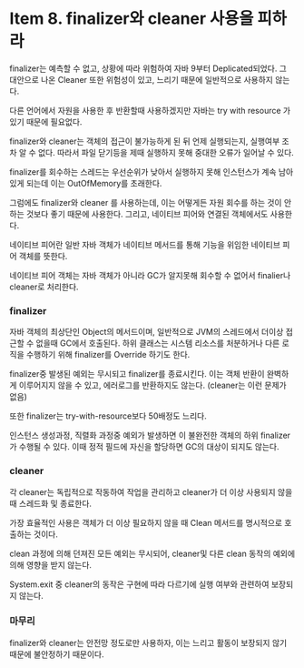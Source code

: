 # Item 8. finalizer와 cleaner 사용을 피하라

finalizer는 예측할 수 없고, 상황에 따라 위험하여 자바 9부터 Deplicated되었다. 그 대안으로 나온 Cleaner 또한 위험성이 있고, 느리기 때문에 일반적으로 사용하지 않는다.

다른 언어에서 자원을 사용한 후 반환할때 사용하겠지만 자바는 try with resource 가 있기 때문에 필요없다.

finalizer와 cleaner는 객체의 접근이 불가능하게 된 뒤 언제 실행되는지, 실행여부 조차 알 수 없다. 따라서 파일 닫기등을 제때 실행하지 못해 중대한 오류가 일어날 수 있다.

finalizer를 회수하는 스레드는 우선순위가 낮아서 실행하지 못해 인스턴스가 계속 남아있게 되는데 이는 OutOfMemory를 초래한다.

그럼에도 finalizer와 cleaner 를 사용하는데, 이는 어떻게든 자원 회수를 하는 것이 안하는 것보다 좋기 때문에 사용한다. 그리고, 네이티브 피어와 연결된 객체에서도 사용한다.

네이티브 피어란 일반 자바 객체가 네이티브 메서드를 통해 기능을 위임한 네이티브 피어 객체를 뜻한다.

네이티브 피어 객체는 자바 객체가 아니라 GC가 알지못해 회수할 수 없어서 finalier나 cleaner로 처리한다.

### finalizer

자바 객체의 최상단인 Object의 메서드이며, 일반적으로 JVM의 스레드에서 더이상 접근할 수 없을때 GC에서 호출된다. 하위 클래스는 시스템 리소스를 처분하거나 다른 로직을 수행하기 위해 finalizer를 Override 하기도 한다.

finalizer중 발생된 예외는 무시되고 finalizer를 종료시킨다. 이는 객체 반환이 완벽하게 이루어지지 않을 수 있고, 에러로그를 반환하지도 않는다. (cleaner는 이런 문제가 없음)

또한 finalizer는 try-with-resource보다 50배정도 느리다.

인스턴스 생성과정, 직렬화 과정중 예외가 발생하면 이 불완전한 객체의 하위 finalizer가 수행될 수 있다. 이때 정적 필드에 자신을 할당하면 GC의 대상이 되지도 않는다.

### cleaner

각 cleaner는 독립적으로 작동하여 작업을 관리하고 cleaner가 더 이상 사용되지 않을 때 스레드화 및 종료한다. 

가장 효율적인 사용은 객체가 더 이상 필요하지 않을 때 Clean 메서드를 명시적으로 호출하는 것이다. 

clean 과정에 의해 던져진 모든 예외는 무시되어, cleaner및 다른 clean 동작의 예외에 의해 영향을 받지 않는다. 

System.exit 중 cleaner의 동작은 구현에 따라 다르기에 실행 여부와 관련하여 보장되지 않는다.

### 마무리

finalizer와 cleaner는 안전망 정도로만 사용하자, 이는 느리고 활동이 보장되지 않기 때문에 불안정하기 때문이다.

